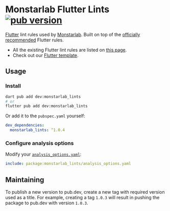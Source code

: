 # Monstarlab Flutter Lints [![pub version][pub-version-img]][pub-version-url]

[Flutter](https://flutter.dev) lint rules used by [Monstarlab](https://monstar-lab.com/global). Built on top of the [officially recommended](https://pub.dev/packages/flutter_lints) Flutter rules.

- All the existing Flutter lint rules are listed on [this page](https://dart.dev/tools/linter-rules).
- Check out our [Flutter template](https://github.com/monstar-lab-oss/flutter-template).

## Usage

### Install

```bash
dart pub add dev:monstarlab_lints
# or
flutter pub add dev:monstarlab_lints
```

Or add it to the `pubspec.yaml` yourself:

```yaml
dev_dependencies:
  monstarlab_lints: ^1.0.4
```

### Configure analysis options

Modify your [`analysis_options.yaml`](https://dart.dev/tools/analysis#the-analysis-options-file):

```yaml
include: package:monstarlab_lints/analysis_options.yaml
```

## Maintaining

To publish a new version to pub.dev, create a new tag with required version used as a title. For example, creating a tag `1.0.3` will result in pushing the package to pub.dev with version `1.0.3`.

<!-- References -->
[pub-version-img]: https://img.shields.io/badge/pub-v1.0.4-0175c2?logo=flutter
[pub-version-url]: https://pub.dev/packages/monstarlab_lints
